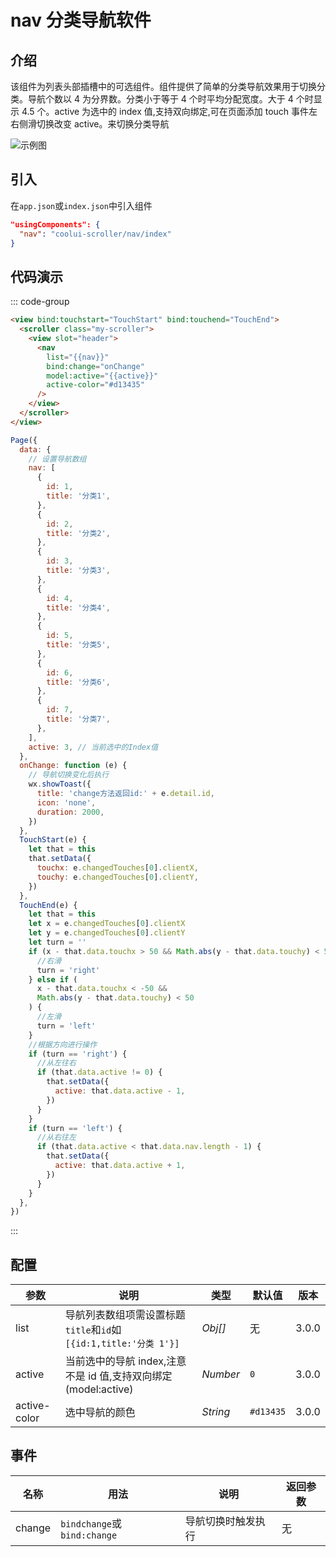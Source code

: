 # nav 分类导航软件

## 介绍

该组件为列表头部插槽中的可选组件。组件提供了简单的分类导航效果用于切换分类。导航个数以 4 为分界数。分类小于等于 4 个时平均分配宽度。大于 4 个时显示 4.5 个。active 为选中的 index 值,支持双向绑定,可在页面添加 touch 事件左右侧滑切换改变 active。来切换分类导航

<img :src="'/images/nav.jpg'" alt="示例图" />

## 引入

在`app.json`或`index.json`中引入组件

```json
"usingComponents": {
  "nav": "coolui-scroller/nav/index"
}
```

## 代码演示

::: code-group

```html [index.wxml]
<view bind:touchstart="TouchStart" bind:touchend="TouchEnd">
  <scroller class="my-scroller">
    <view slot="header">
      <nav
        list="{{nav}}"
        bind:change="onChange"
        model:active="{{active}}"
        active-color="#d13435"
      />
    </view>
  </scroller>
</view>
```

```js [index.js]
Page({
  data: {
    // 设置导航数组
    nav: [
      {
        id: 1,
        title: '分类1',
      },
      {
        id: 2,
        title: '分类2',
      },
      {
        id: 3,
        title: '分类3',
      },
      {
        id: 4,
        title: '分类4',
      },
      {
        id: 5,
        title: '分类5',
      },
      {
        id: 6,
        title: '分类6',
      },
      {
        id: 7,
        title: '分类7',
      },
    ],
    active: 3, // 当前选中的Index值
  },
  onChange: function (e) {
    // 导航切换变化后执行
    wx.showToast({
      title: 'change方法返回id:' + e.detail.id,
      icon: 'none',
      duration: 2000,
    })
  },
  TouchStart(e) {
    let that = this
    that.setData({
      touchx: e.changedTouches[0].clientX,
      touchy: e.changedTouches[0].clientY,
    })
  },
  TouchEnd(e) {
    let that = this
    let x = e.changedTouches[0].clientX
    let y = e.changedTouches[0].clientY
    let turn = ''
    if (x - that.data.touchx > 50 && Math.abs(y - that.data.touchy) < 50) {
      //右滑
      turn = 'right'
    } else if (
      x - that.data.touchx < -50 &&
      Math.abs(y - that.data.touchy) < 50
    ) {
      //左滑
      turn = 'left'
    }
    //根据方向进行操作
    if (turn == 'right') {
      //从左往右
      if (that.data.active != 0) {
        that.setData({
          active: that.data.active - 1,
        })
      }
    }
    if (turn == 'left') {
      //从右往左
      if (that.data.active < that.data.nav.length - 1) {
        that.setData({
          active: that.data.active + 1,
        })
      }
    }
  },
})
```

:::

## 配置

| 参数         | 说明                                                             | 类型     | 默认值    | 版本  |
| ------------ | ---------------------------------------------------------------- | -------- | --------- | ----- |
| list         | 导航列表数组项需设置标题`title`和`id`如`[{id:1,title:'分类 1'}]` | _Obj[]_  | 无        | 3.0.0 |
| active       | 当前选中的导航 index,注意不是 id 值,支持双向绑定(model:active)   | _Number_ | `0`       | 3.0.0 |
| active-color | 选中导航的颜色                                                   | _String_ | `#d13435` | 3.0.0 |

## 事件

| 名称   | 用法                        | 说明               | 返回参数 |
| ------ | --------------------------- | ------------------ | -------- |
| change | `bindchange`或`bind:change` | 导航切换时触发执行 | 无       |
